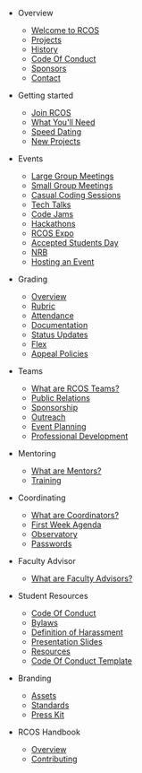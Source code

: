 * Overview
  * [Welcome to RCOS](README.md)
  * [Projects](overview/projects.md)
  * [History](overview/history.md)
  * [Code Of Conduct](overview/code_of_conduct.md)
  * [Sponsors](overview/sponsors.md)
  * [Contact](overview/contact.md)

* Getting started
  * [Join RCOS](membership/join_rcos.md)
  * [What You'll Need](membership/requirements.md)
  <!-- * [Project Pitch](membership/speed_dating.md) -->
  * [Speed Dating](membership/speed_dating.md)
  * [New Projects](membership/new_projects.md)

* Events
  * [Large Group Meetings](events/large_group_meetings.md)
  * [Small Group Meetings](events/small_group_meetings.md)
  * [Casual Coding Sessions](events/casual_coding_sessions.md)
  * [Tech Talks](events/tech_talks.md)
  * [Code Jams](events/code_jams.md)
  * [Hackathons](events/hackathons.md)
  * [RCOS Expo](events/expo.md)
  * [Accepted Students Day](events/accepted_students_day.md)
  * [NRB](events/nrb.md)
  * [Hosting an Event](events/hosting.md)

* Grading
  * [Overview](grading/README.md)
  * [Rubric](grading/rubric.md)
  * [Attendance](grading/attendance.md)
  * [Documentation](grading/documentation.md)
  * [Status Updates](grading/status_updates.md)
  * [Flex](grading/flex.md)
  * [Appeal Policies](grading/appeal_policies.md)

* Teams
  * [What are RCOS Teams?](teams/README.md)
  * [Public Relations](teams/public_relations.md)
  * [Sponsorship](teams/sponsorship.md)
  * [Outreach](teams/outreach.md)
  * [Event Planning](teams/event_planning.md)
  * [Professional Development](teams/professional_development.md)

* Mentoring
  * [What are Mentors?](mentoring/README.md)
  * [Training](mentoring/training.md)

* Coordinating
  * [What are Coordinators?](coordinating/README.md)
  * [First Week Agenda](coordinating/agenda.md)
  * [Observatory](coordinating/observatory.md)
  * [Passwords](coordinating/passwords.md)

* Faculty Advisor
  * [What are Faculty Advisors?](coordinating/faculty.md)

* Student Resources
  * [Code Of Conduct](resources/CODE_OF_CONDUCT.md)
  * [Bylaws](resources/bylaws.md)
  * [Definition of Harassment](resources/harassment_guidelines.md)
  * [Presentation Slides](resources/slides.md)
  * [Resources](resources/README.md)
  * [Code Of Conduct Template](resources/code_of_conduct_template.md)

* Branding
  * [Assets](resources/brand_assets.md)
  * [Standards](resources/brand_standards.md)
  * [Press Kit](resources/press_kit.md)

* RCOS Handbook
  * [Overview](handbook/README.md)
  * [Contributing](../CONTRIBUTING.md)
